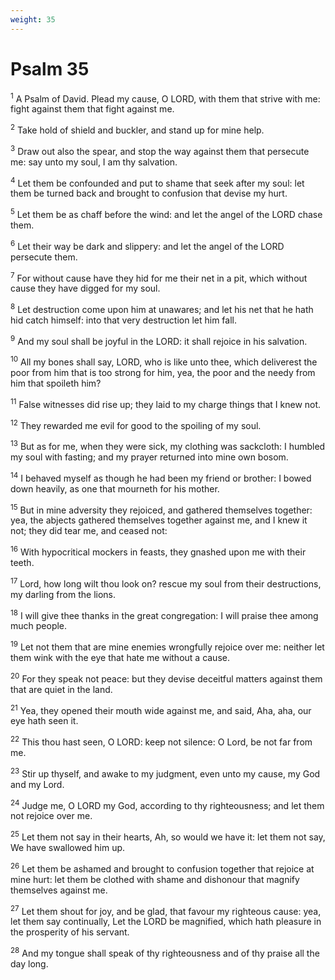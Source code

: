 ```yaml
---
weight: 35
---
```


# Psalm 35

<sup>1</sup> A Psalm of David. Plead my cause, O LORD, with them that strive with me: fight against them that fight against me. 

<sup>2</sup> Take hold of shield and buckler, and stand up for mine help. 

<sup>3</sup> Draw out also the spear, and stop the way against them that persecute me: say unto my soul, I am thy salvation. 

<sup>4</sup> Let them be confounded and put to shame that seek after my soul: let them be turned back and brought to confusion that devise my hurt. 

<sup>5</sup> Let them be as chaff before the wind: and let the angel of the LORD chase them. 

<sup>6</sup> Let their way be dark and slippery: and let the angel of the LORD persecute them. 

<sup>7</sup> For without cause have they hid for me their net in a pit, which without cause they have digged for my soul. 

<sup>8</sup> Let destruction come upon him at unawares; and let his net that he hath hid catch himself: into that very destruction let him fall. 

<sup>9</sup> And my soul shall be joyful in the LORD: it shall rejoice in his salvation. 

<sup>10</sup> All my bones shall say, LORD, who is like unto thee, which deliverest the poor from him that is too strong for him, yea, the poor and the needy from him that spoileth him? 

<sup>11</sup> False witnesses did rise up; they laid to my charge things that I knew not. 

<sup>12</sup> They rewarded me evil for good to the spoiling of my soul. 

<sup>13</sup> But as for me, when they were sick, my clothing was sackcloth: I humbled my soul with fasting; and my prayer returned into mine own bosom. 

<sup>14</sup> I behaved myself as though he had been my friend or brother: I bowed down heavily, as one that mourneth for his mother. 

<sup>15</sup> But in mine adversity they rejoiced, and gathered themselves together: yea, the abjects gathered themselves together against me, and I knew it not; they did tear me, and ceased not: 

<sup>16</sup> With hypocritical mockers in feasts, they gnashed upon me with their teeth. 

<sup>17</sup> Lord, how long wilt thou look on? rescue my soul from their destructions, my darling from the lions. 

<sup>18</sup> I will give thee thanks in the great congregation: I will praise thee among much people. 

<sup>19</sup> Let not them that are mine enemies wrongfully rejoice over me: neither let them wink with the eye that hate me without a cause. 

<sup>20</sup> For they speak not peace: but they devise deceitful matters against them that are quiet in the land. 

<sup>21</sup> Yea, they opened their mouth wide against me, and said, Aha, aha, our eye hath seen it. 

<sup>22</sup> This thou hast seen, O LORD: keep not silence: O Lord, be not far from me. 

<sup>23</sup> Stir up thyself, and awake to my judgment, even unto my cause, my God and my Lord. 

<sup>24</sup> Judge me, O LORD my God, according to thy righteousness; and let them not rejoice over me. 

<sup>25</sup> Let them not say in their hearts, Ah, so would we have it: let them not say, We have swallowed him up. 

<sup>26</sup> Let them be ashamed and brought to confusion together that rejoice at mine hurt: let them be clothed with shame and dishonour that magnify themselves against me. 

<sup>27</sup> Let them shout for joy, and be glad, that favour my righteous cause: yea, let them say continually, Let the LORD be magnified, which hath pleasure in the prosperity of his servant. 

<sup>28</sup> And my tongue shall speak of thy righteousness and of thy praise all the day long. 


